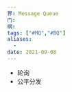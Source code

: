```yaml
---
界: Message Queue
门: 
纲: 
tags: ["#MQ","#BQ"]
aliases:
  - 
date: 2021-09-08
---
```


-   轮询
-   公平分发